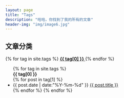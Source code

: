 ```yaml
---
layout: page
title: "Tags"
description: "哈哈，你找到了我的所有的文章"  
header-img: "img/image6.jpg"  
---
```


## 文章分类


<div id='tag_cloud'>

{% for tag in site.tags %}
<a href="#{{ tag[0] }}" title="{{ tag[0] }}" rel="{{ tag[1].size }}">
  <i class="fa fa-tag" aria-hidden="true"></i>
  <strong>{{ tag[0] }}</strong>
</a>
{% endfor %}
</div>

<ul class="listing">
{% for tag in site.tags %}
  
  <div class="listing-seperator" id="{{ tag[0] }}">
    <i class="fa fa-tag" aria-hidden="true"></i>
    <strong>{{ tag[0] }}</strong>
  </div>
{% for post in tag[1] %}
  <li class="listing-item">
  <time datetime="{{ post.date | date:"%Y-%m-%d" }}">{{ post.date | date:"%Y-%m-%d" }}</time>
  <a href="{{ post.url }}" title="{{ post.title }}">{{ post.title }}</a>
  </li>
{% endfor %}
{% endfor %}
</ul>





